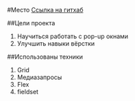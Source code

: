 #Место 
[Ссылка на гитхаб](https://nkaverin.github.io/mesto/ "Осторожно, ведет на гитахб") 

##Цели проекта
1. Научиться работать с pop-up окнами 
2. Улучшить навыки вёрстки

##Использованы техники
1. Grid
2. Медиазапросы	
3. Flex
4. fieldset